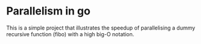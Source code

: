# Parallelism in go

This is a simple project that illustrates the speedup of parallelising a dummy recursive function (fibo) with a high big-O notation.
